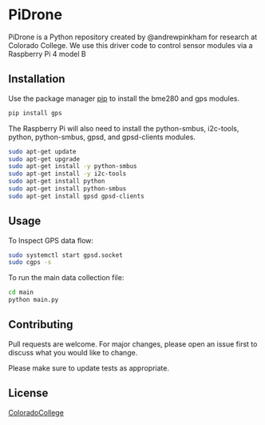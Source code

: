 # PiDrone

PiDrone is a Python repository created by @andrewpinkham for research at Colorado College. We use this driver code to control sensor modules via a Raspberry Pi 4 model B

## Installation

Use the package manager [pip](https://pip.pypa.io/en/stable/) to install the bme280 and gps modules.

```bash
pip install gps
```

The Raspberry Pi will also need to install the python-smbus, i2c-tools, python, python-smbus, gpsd, and gpsd-clients modules.

```bash
sudo apt-get update
sudo apt-get upgrade
sudo apt-get install -y python-smbus
sudo apt-get install -y i2c-tools
sudo apt-get install python
sudo apt-get install python-smbus
sudo apt-get install gpsd gpsd-clients
```

## Usage

To Inspect GPS data flow:

```bash
sudo systemctl start gpsd.socket
sudo cgps -s
```

To run the main data collection file:

```bash
cd main
python main.py
```

## Contributing

Pull requests are welcome. For major changes, please open an issue first to discuss what you would like to change.

Please make sure to update tests as appropriate.

## License

[ColoradoCollege](https://www.coloradocollege.edu/)
